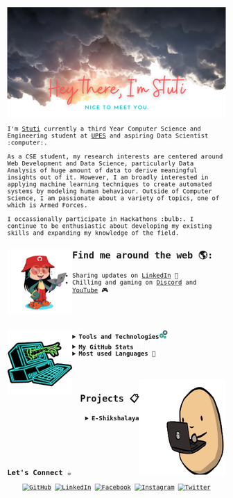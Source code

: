 <img src="https://raw.githubusercontent.com/CryptoGerm/CryptoGerm/main/header-clouds-intro.png" alt="banner that says Hey there, I'm Stuti - NICE TO MEET YOU on top of a cloud background">
<samp>
<p>
	I'm <a href="https://cryptogerm.github.io/">Stuti</a> currently a third Year Computer Science and Engineering student at <a href="https://www.upes.ac.in/">UPES</a> and aspiring Data Scientist :computer:.</br></br>
	As a CSE student, my research interests are centered around Web Development and Data Science, particularly Data Analysis of huge amount of data to derive meaningful insights out of it. However, I am broadly interested in applying machine learning techniques to create automated systems by modeling human behaviour. Outside of Computer Science, I am passionate about a variety of topics, one of which is Armed Forces.</br></br>
	I occassionally participate in Hackathons :bulb:. I continue to be enthusiastic about developing my existing skills and expanding my knowledge of the field.
</p>

## Find me around the web 🌎: <a href="#"><img align="left" width="150" height="150" src="https://raw.githubusercontent.com/CryptoGerm/Cryptogerm/main/CryptoGerm-octocat-rotating.gif?raw=true"></a>
- Sharing updates on <a href="https://www.linkedin.com/in/stuti-chaturvedi-b88a5318b/">LinkedIn</a> 💼
- Chilling and gaming on <a href="https://discord.gg/cc7bYFarXT">Discord</a> and <a href="https://www.youtube.com/channel/UCgYuxYEREkzGRtEEwOQVkHQ">YouTube</a> 🎮
</br></br></br></br></br>

<details>
	<summary>
		<b>Tools and Technologies</b><img src="https://raw.githubusercontent.com/CryptoGerm/CryptoGerm/main/assets/tools.gif" width="20px"><a href="#"><img align="left" width="150" height="150" src="https://raw.githubusercontent.com/CryptoGerm/Cryptogerm/main/assets/neon.gif?raw=true"></a>
	</summary>
	
Category | Skills
--- | ---
Programming Languages |  <img align="center" src="https://raw.githubusercontent.com/CryptoGerm/CryptoGerm/main/icons/c-original.svg" width="40" alt="C" height="40"/><img align="center" src="https://raw.githubusercontent.com/CryptoGerm/CryptoGerm/main/icons/cplusplus-original.svg" alt="C++" width="40" height="40"><img align="center" src="https://raw.githubusercontent.com/CryptoGerm/CryptoGerm/main/icons/java-original.svg" alt="java" width="40" height="40"/><img align="center" src="https://raw.githubusercontent.com/CryptoGerm/CryptoGerm/main/icons/javascript-original.svg" alt="javascript" width="40" height="40"/><img align="center" src="https://raw.githubusercontent.com/CryptoGerm/CryptoGerm/main/icons/python-original.svg" alt="python" width="40" height="40"/>
Frontend Development | <img align="center" src="https://raw.githubusercontent.com/CryptoGerm/CryptoGerm/main/icons/react-original-wordmark.svg" alt="react" width="40" height="40"/><img align="center" src="https://raw.githubusercontent.com/CryptoGerm/CryptoGerm/main/icons/bootstrap-plain-wordmark.svg" alt="bootstrap" width="40" height="40"/><img align="center" src="https://raw.githubusercontent.com/CryptoGerm/CryptoGerm/main/icons/html5-original-wordmark.svg" alt="html5" width="40" height="40"/><img align="center" src="https://raw.githubusercontent.com/CryptoGerm/CryptoGerm/main/icons/css3-original-wordmark.svg" alt="css3" width="40" height="40"/>
Backend Development | <img align="center" src="https://raw.githubusercontent.com/CryptoGerm/CryptoGerm/main/icons/nodejs-original-wordmark.svg" alt="nodejs" width="40" height="40"/><img align="center" src="https://raw.githubusercontent.com/CryptoGerm/CryptoGerm/main/icons/php-original.svg" alt="php" width="40" height="40"/><img align="center" src="https://raw.githubusercontent.com/CryptoGerm/CryptoGerm/main/icons/apache_kafka-icon.svg" alt="kafka" width="40" height="40"/><img align="center" src="https://raw.githubusercontent.com/CryptoGerm/CryptoGerm/main/icons/apache_hadoop-icon.svg" alt="hadoop" width="40" height="40"/>
Database | <img align="center" src="https://raw.githubusercontent.com/CryptoGerm/CryptoGerm/main/icons/mongodb-original-wordmark.svg" alt="mongodb" width="40" height="40"/><img align="center" src="https://raw.githubusercontent.com/CryptoGerm/CryptoGerm/main/icons/mysql-original-wordmark.svg" alt="mysql" width="40" height="40"/><img align="center" src="https://raw.githubusercontent.com/CryptoGerm/CryptoGerm/main/icons/oracle-original.svg" alt="oracle" width="40" height="40"/><img align="center" src="https://raw.githubusercontent.com/CryptoGerm/CryptoGerm/main/icons/apache_hive-icon.svg" alt="hive" width="40" height="40"/>
Devops | <img align="center" src="https://raw.githubusercontent.com/CryptoGerm/CryptoGerm/main/icons/google_cloud-icon.svg" alt="gcp" width="40" height="40"/>
Framework | <img align="center" src="https://raw.githubusercontent.com/CryptoGerm/CryptoGerm/main/icons/django-original.svg" alt="django" width="40" height="40"/>
Software | <img align="center" src="https://raw.githubusercontent.com/CryptoGerm/CryptoGerm/main/icons/adobe_illustrator-icon.svg" alt="illustrator" width="40" height="40"/> <img align="center" src="https://raw.githubusercontent.com/CryptoGerm/CryptoGerm/main/icons/photoshop-line.svg" alt="photoshop" width="40" height="40"/><img align="center" src="https://raw.githubusercontent.com/CryptoGerm/CryptoGerm/main/icons/blender_community_badge_white.svg" alt="blender" width="40" height="40"/>
Game Engines | <img align="center" src="https://raw.githubusercontent.com/CryptoGerm/CryptoGerm/main/icons/unity3d-icon.svg" alt="unity" width="40" height="40"/>
Automation | <img align="center" src="https://raw.githubusercontent.com/CryptoGerm/CryptoGerm/main/icons/zapier-icon.svg" alt="zapier" width="40" height="40"/>
Operating System | <img align="center" src="https://raw.githubusercontent.com/CryptoGerm/CryptoGerm/main/icons/linux-original.svg" alt="linux" width="40" height="40"/><img align="center" src="https://raw.githubusercontent.com/CryptoGerm/CryptoGerm/main/icons/apple-original.svg" alt="iOS" width="40" height="40"/><img align="center" src="https://raw.githubusercontent.com/CryptoGerm/CryptoGerm/main/icons/windows8-original.svg" alt="Windows" width="40" height="40"/><img align="center" src="https://raw.githubusercontent.com/CryptoGerm/CryptoGerm/main/icons/android-original-wordmark.svg" alt="android" width="40" height="40"/>
</details>

<details>
	<summary>
		<b>My GitHub Stats</b> <img src="https://raw.githubusercontent.com/CryptoGerm/CryptoGerm/main/assets/stats.gif" width="20px">
	</summary>
	<a href="https://github.com/CryptoGerm/github-readme-stats">
  		<img width=450 height=170 align="center" src="https://github-readme-stats.vercel.app/api?username=CryptoGerm&theme=midnight-purple&show_icons=true&bg_color=0D1117&hide_border=true" />
	</a>
</details>

<details>
	<summary>
		<b>Most used Languages</b> 📌
	</summary>
	<a href="https://github.com/CryptoGerm/github-readme-stats">
 		<img align="center" src="https://github-readme-stats.vercel.app/api/top-langs/?username=CryptoGerm&theme=midnight-purple&layout=compact&bg_color=0D1117&hide_border=true" />
	</a>
</details>
</br></br></br>

<img align="right" width="200" height="220" src="https://raw.githubusercontent.com/CryptoGerm/Cryptogerm/main/assets/coding.gif?raw=true">
<h2 align="right">Projects 📋</h2>
<details align="right">
	<summary><b>E-Shikshalaya</b></summary>
	<p align="center">An online learning initiative emphasizing on gaining knowledge in computer languages guided by University Professors. Focused on implementing this smart learning methodology for school students in India.</p></br>	
		Link : <i><a href="www.eshikshalaya.in">www.eshikshalaya.in</a></br></i>
		Tech used : <i>Bootstrap, HTML, PHP, SQL, JavaScript</i>
</details>
</br></br></br></br></br>
		
### Let's Connect :coffee:
<p align="center">
	<a href="https://github.com/CryptoGerm"><img src="https://img.icons8.com/bubbles/50/000000/github.png" alt="GitHub"/></a>
	<a href="https://www.linkedin.com/in/stuti-chaturvedi-b88a5318b/"><img src="https://img.icons8.com/bubbles/50/000000/linkedin.png" alt="LinkedIn"/></a>
	<a href="https://www.facebook.com/stuti.chaturvedi.58/"><img src="https://img.icons8.com/bubbles/50/000000/facebook-new.png" alt="Facebook"/></a>
	<a href="https://www.instagram.com/stutichaturvedi19/"><img src="https://img.icons8.com/bubbles/50/000000/instagram.png" alt="Instagram"/></a>
	<a href="https://twitter.com/stutiiee"><img src="https://img.icons8.com/bubbles/50/000000/twitter.png" alt="Twitter"/></a>
</p>
</samp>
